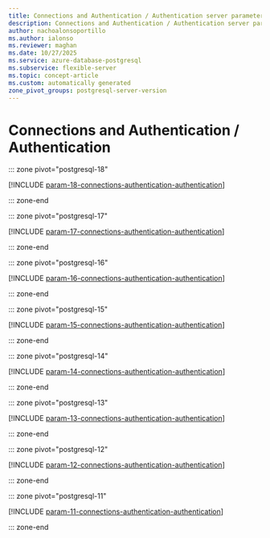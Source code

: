 ```yaml
---
title: Connections and Authentication / Authentication server parameters
description: Connections and Authentication / Authentication server parameters for Azure Database for PostgreSQL flexible server.
author: nachoalonsoportillo
ms.author: ialonso
ms.reviewer: maghan
ms.date: 10/27/2025
ms.service: azure-database-postgresql
ms.subservice: flexible-server
ms.topic: concept-article
ms.custom: automatically generated
zone_pivot_groups: postgresql-server-version
---
```

# Connections and Authentication / Authentication


::: zone pivot="postgresql-18"

[!INCLUDE [param-18-connections-authentication-authentication](./includes/param-18-connections-authentication-authentication.md)]

::: zone-end


::: zone pivot="postgresql-17"

[!INCLUDE [param-17-connections-authentication-authentication](./includes/param-17-connections-authentication-authentication.md)]

::: zone-end


::: zone pivot="postgresql-16"

[!INCLUDE [param-16-connections-authentication-authentication](./includes/param-16-connections-authentication-authentication.md)]

::: zone-end


::: zone pivot="postgresql-15"

[!INCLUDE [param-15-connections-authentication-authentication](./includes/param-15-connections-authentication-authentication.md)]

::: zone-end


::: zone pivot="postgresql-14"

[!INCLUDE [param-14-connections-authentication-authentication](./includes/param-14-connections-authentication-authentication.md)]

::: zone-end


::: zone pivot="postgresql-13"

[!INCLUDE [param-13-connections-authentication-authentication](./includes/param-13-connections-authentication-authentication.md)]

::: zone-end


::: zone pivot="postgresql-12"

[!INCLUDE [param-12-connections-authentication-authentication](./includes/param-12-connections-authentication-authentication.md)]

::: zone-end


::: zone pivot="postgresql-11"

[!INCLUDE [param-11-connections-authentication-authentication](./includes/param-11-connections-authentication-authentication.md)]

::: zone-end


